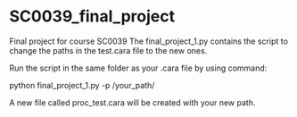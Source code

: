 # SC0039_final_project
Final project for course SC0039
The final_project_1.py contains the script to change the paths in the test.cara file to the new ones. 

Run the script in the same folder as your .cara file by using command:

python final_project_1.py -p /your_path/

A new file called proc_test.cara will be created with your new path.

